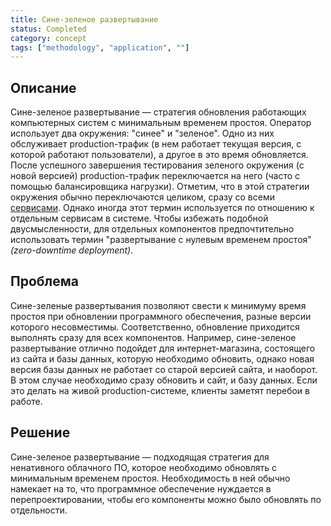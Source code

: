 ```yaml
---
title: Сине-зеленое развертывание
status: Completed
category: concept
tags: ["methodology", "application", ""]
---
```


## Описание

Сине-зеленое развертывание — стратегия обновления работающих компьютерных систем с минимальным временем простоя.
Оператор использует два окружения: "синее" и "зеленое".
Одно из них обслуживает production-трафик (в нем работает текущая версия, с которой работают пользователи), а другое в это время обновляется.
После успешного завершения тестирования зеленого окружения (с новой версией) 
production-трафик переключается на него (часто с помощью балансировщика нагрузки).
Отметим, что в этой стратегии окружения обычно переключаются целиком, сразу со всеми [сервисами](/service/).
Однако иногда этот термин используется по отношению к отдельным сервисам в системе.
Чтобы избежать подобной двусмысленности, для отдельных компонентов предпочтительно 
использовать термин "развертывание с нулевым временем простоя" _(zero-downtime deployment)_.

## Проблема

Сине-зеленые развертывания позволяют свести к минимуму время простоя при обновлении программного обеспечения, 
разные версии которого несовместимы. Соответственно, обновление приходится выполнять сразу для всех компонентов.
Например, сине-зеленое развертывание отлично подойдет для интернет-магазина, состоящего из сайта и базы данных, 
которую необходимо обновить, однако новая версия базы данных не работает со старой версией сайта, и наоборот.
В этом случае необходимо сразу обновить и сайт, и базу данных.
Если это делать на живой production-системе, клиенты заметят перебои в работе.

## Решение

Сине-зеленое развертывание — подходящая стратегия для ненативного облачного ПО, которое необходимо обновлять с минимальным временем простоя.
Необходимость в ней обычно намекает на то, что программное обеспечение нуждается в перепроектировании, 
чтобы его компоненты можно было обновлять по отдельности.
